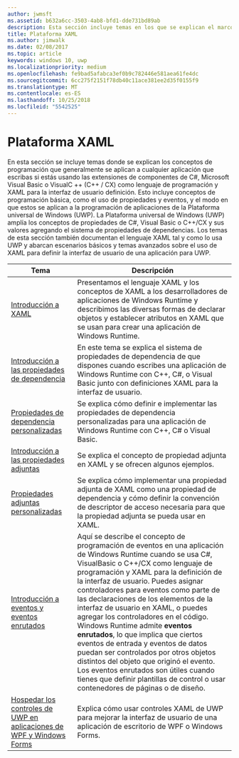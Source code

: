 ```yaml
---
author: jwmsft
ms.assetid: b632a6cc-3503-4ab8-bfd1-dde731bd89ab
description: Esta sección incluye temas en los que se explican el marco XAML para aplicaciones de la Plataforma universal de Windows (UWP).
title: Plataforma XAML
ms.author: jimwalk
ms.date: 02/08/2017
ms.topic: article
keywords: windows 10, uwp
ms.localizationpriority: medium
ms.openlocfilehash: fe9bad5afabca3ef0b9c782446e581aea61fe4dc
ms.sourcegitcommit: 6cc275f2151f78db40c11ace381ee2d35f0155f9
ms.translationtype: MT
ms.contentlocale: es-ES
ms.lasthandoff: 10/25/2018
ms.locfileid: "5542525"
---
```

# <a name="xaml-platform"></a>Plataforma XAML


En esta sección se incluye temas donde se explican los conceptos de programación que generalmente se aplican a cualquier aplicación que escribas si estás usando las extensiones de componentes de C#, Microsoft Visual Basic o VisualC ++ (C++ / CX) como lenguaje de programación y XAML para la interfaz de usuario definición. Esto incluye conceptos de programación básica, como el uso de propiedades y eventos, y el modo en que estos se aplican a la programación de aplicaciones de la Plataforma universal de Windows (UWP). La Plataforma universal de Windows (UWP) amplía los conceptos de propiedades de C#, Visual Basic o C++/CX y sus valores agregando el sistema de propiedades de dependencias. Los temas de esta sección también documentan el lenguaje XAML tal y como lo usa UWP y abarcan escenarios básicos y temas avanzados sobre el uso de XAML para definir la interfaz de usuario de una aplicación para UWP.

| Tema | Descripción |
|-------|-------------|
| [Introducción a XAML](xaml-overview.md) | Presentamos el lenguaje XAML y los conceptos de XAML a los desarrolladores de aplicaciones de Windows Runtime y describimos las diversas formas de declarar objetos y establecer atributos en XAML que se usan para crear una aplicación de Windows Runtime. |
| [Introducción a las propiedades de dependencia](dependency-properties-overview.md) | En este tema se explica el sistema de propiedades de dependencia de que dispones cuando escribes una aplicación de Windows Runtime con C++, C#, o Visual Basic junto con definiciones XAML para la interfaz de usuario. |
| [Propiedades de dependencia personalizadas](custom-dependency-properties.md) | Se explica cómo definir e implementar las propiedades de dependencia personalizadas para una aplicación de Windows Runtime con C++, C# o Visual Basic. |
| [Introducción a las propiedades adjuntas](attached-properties-overview.md) | Se explica el concepto de propiedad adjunta en XAML y se ofrecen algunos ejemplos. |
| [Propiedades adjuntas personalizadas](custom-attached-properties.md) | Se explica cómo implementar una propiedad adjunta de XAML como una propiedad de dependencia y cómo definir la convención de descriptor de acceso necesaria para que la propiedad adjunta se pueda usar en XAML. |
| [Introducción a eventos y eventos enrutados](events-and-routed-events-overview.md) | Aquí se describe el concepto de programación de eventos en una aplicación de Windows Runtime cuando se usa C#, VisualBasic o C++/CX como lenguaje de programación y XAML para la definición de la interfaz de usuario. Puedes asignar controladores para eventos como parte de las declaraciones de los elementos de la interfaz de usuario en XAML, o puedes agregar los controladores en el código. Windows Runtime admite **eventos enrutados**, lo que implica que ciertos eventos de entrada y eventos de datos puedan ser controlados por otros objetos distintos del objeto que originó el evento. Los eventos enrutados son útiles cuando tienes que definir plantillas de control o usar contenedores de páginas o de diseño. |
|[Hospedar los controles de UWP en aplicaciones de WPF y Windows Forms](xaml-host-controls.md)| Explica cómo usar controles XAML de UWP para mejorar la interfaz de usuario de una aplicación de escritorio de WPF o Windows Forms.|
